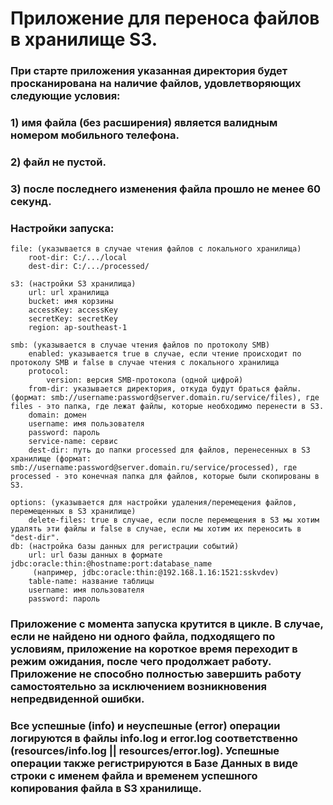 # Приложение для переноса файлов в хранилище S3.

### При старте приложения указанная директория будет просканирована на наличие файлов, удовлетворяющих следующие условия:
### 1) имя файла (без расширения) является валидным номером мобильного телефона.
### 2) файл не пустой.
### 3) после последнего изменения файла прошло не менее 60 секунд.

### Настройки запуска:
    file: (указывается в случае чтения файлов с локального хранилища)
        root-dir: C:/.../local
        dest-dir: C:/.../processed/

    s3: (настройки S3 хранилища)
        url: url хранилища
        bucket: имя корзины
        accessKey: accessKey
        secretKey: secretKey
        region: ap-southeast-1

    smb: (указывается в случае чтения файлов по протоколу SMB)
        enabled: указывается true в случае, если чтение происходит по протоколу SMB и false в случае чтения с локального хранилища
        protocol:
            version: версия SMB-протокола (одной цифрой)
        from-dir: указывается директория, откуда будут браться файлы. (формат: smb://username:password@server.domain.ru/service/files), где files - это папка, где лежат файлы, которые необходимо перенести в S3.
        domain: домен
        username: имя пользователя
        password: пароль
        service-name: сервис
        dest-dir: путь до папки processed для файлов, перенесенных в S3 хранилище (формат: smb://username:password@server.domain.ru/service/processed), где processed - это конечная папка для файлов, которые были скопированы в S3.
    
    options: (указывается для настройки удаления/перемещения файлов, перемещенных в S3 хранилище)
        delete-files: true в случае, если после перемещения в S3 мы хотим удалять эти файлы и false в случае, если мы хотим их переносить в "dest-dir".
    db: (настройка базы данных для регистрации событий)
        url: url базы данных в формате jdbc:oracle:thin:@hostname:port:database_name
         (например, jdbc:oracle:thin:@192.168.1.16:1521:sskvdev)
        table-name: название таблицы
        username: имя пользователя
        password: пароль    

### Приложение с момента запуска крутится в цикле. В случае, если не найдено ни одного файла, подходящего по условиям, приложение на короткое время переходит в режим ожидания, после чего продолжает работу. Приложение не способно полностью завершить работу самостоятельно за исключением возникновения непредвиденной ошибки.


### Все успешные (info) и неуспешные (error) операции логируются в файлы info.log и error.log соответственно (resources/info.log || resources/error.log). Успешные операции также регистрируются в Базе Данных в виде строки с именем файла и временем успешного копирования файла в S3 хранилище.
